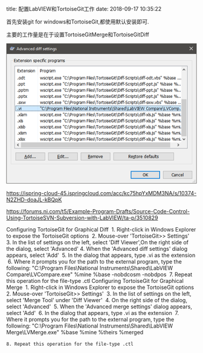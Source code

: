 
title: 配置LabVIEW和TortoiseGit工作
date: 2018-09-17 10:35:22


首先安装git for windows和TortoiseGit,都使用默认安装即可.

主要的工作量是在于设置TortoiseGitMerge和TortoiseGitDiff


![Config git with labview](./20180917-use-labview-with-git\1537152789409.png)


https://ispring-cloud-45.ispringcloud.com/acc/kc75hpYxMDM3NA/s/10374-N2ZHD-doaJL-kBQpK

https://forums.ni.com/t5/Example-Program-Drafts/Source-Code-Control-Using-TortoiseSVN-Subversion-with-LabVIEW/ta-p/3510829

Configuring TortoiseGit for Graphical Diff
​	1. Right-click in Windows Explorer to expose the TortoiseGit options
​	2. Mouse-over 'TortoiseGit>> Settings'
​	3. In the list of settings on the left, select 'Diff Viewer',On the right side of the dialog, select 'Advanced'
​	4. When the 'Advanced diff settings' dialog appears, select 'Add'
​	5. In the dialog that appears, type .vi as the extension
​	6. Where it prompts you for the path to the external program, type the following: "C:\Program Files\National Instruments\Shared\LabVIEW Compare\LVCompare.exe" %mine %base -nobdcosm -nobdpos
​	7. Repeat this operation for the file-type .ctl
Configuring TortoiseGit for Graphical Merge
​	1. Right-click in Windows Explorer to expose the TortoiseGit options
​	2. Mouse-over 'TortoiseGit>> Settings'
​	3. In the list of settings on the left, select 'Merge Tool' under 'Diff Viewer'
​	4. On the right side of the dialog, select 'Advanced'
​	5. When the 'Advanced merge settings' dialog appears, select 'Add'
​	6. In the dialog that appears, type .vi as the extension
​	7. Where it prompts you for the path to the external program, type the following: "C:\Program Files\National Instruments\Shared\LabVIEW Merge\LVMerge.exe" %base %mine %theirs %merged

	8. Repeat this operation for the file-type .ctl


